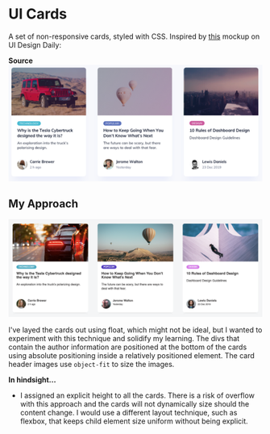 # UI Cards
A set of non-responsive cards, styled with CSS. Inspired by [this](https://www.uidesigndaily.com/posts/sketch-blog-cards-post-article-thumbnail-day-997) mockup on UI Design Daily:

**Source**
![Original UI Cards](assets/original-cards.png)

## My Approach
![My UI Cards](assets/my-cards.png)

I've layed the cards out using float, which might not be ideal, but I wanted to experiment with this technique and solidify my learning. The divs that contain the author information are positioned at the bottom of the cards using absolute positioning inside a relatively positioned element. The card header images use `object-fit` to size the images.

**In hindsight...**
* I assigned an explicit height to all the cards. There is a risk of overflow with this approach and the cards will not dynamically size should the content change. I would use a different layout technique, such as flexbox, that keeps child element size uniform without being explicit.

